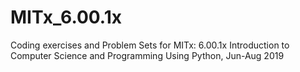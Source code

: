 # MITx_6.00.1x
Coding exercises and Problem Sets for MITx: 6.00.1x Introduction to Computer Science and Programming Using Python, Jun-Aug 2019
